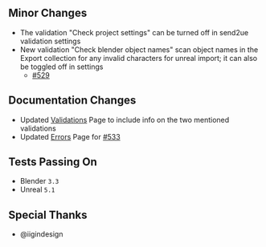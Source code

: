 ## Minor Changes
* The validation "Check project settings" can be turned off in send2ue validation settings
* New validation "Check blender object names" scan object names in the Export collection for any invalid characters for unreal import; it can also be toggled off in settings
    * [#529](https://github.com/EpicGames/BlenderTools/issues/529)
## Documentation Changes
* Updated [Validations](https://github.com/EpicGames/BlenderTools/docs/send2ue/extensions/combine-assets.html) Page to include info on the two mentioned validations
* Updated [Errors](https://epicgames.github.io/BlenderTools/send2ue/trouble-shooting/errors.html) Page for [#533](https://github.com/EpicGames/BlenderTools/issues/533)

## Tests Passing On
* Blender `3.3`
* Unreal `5.1`

## Special Thanks
* @iigindesign
